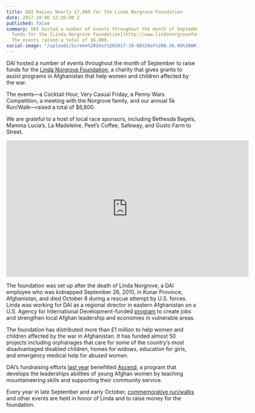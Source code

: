 ```yaml
---
title: DAI Raises Nearly $7,000 for the Linda Norgrove Foundation
date: 2017-10-06 12:26:00 Z
published: false
summary: DAI hosted a number of events throughout the month of September to raise
  funds for the [Linda Norgrove Foundation](http://www.lindanorgrovefoundation.org/.
  The events raised a total of $6,800.
social-image: "/uploads/Screen%20Shot%202017-10-06%20at%208.36.09%20AM.png"
---
```


DAI hosted a number of events throughout the month of September to raise funds for the [Linda Norgrove Foundation](http://www.lindanorgrovefoundation.org/), a charity that gives grants to assist programs in Afghanistan that help women and children affected by the war.

The events—a Cocktail Hour, Very Casual Friday, a Penny Wars Competition, a meeting with the Norgrove family, and our annual 5k Run/Walk—raised a total of $6,800.

We are grateful to a host of local race sponsors, including Bethesda Bagels, Mamma Lucia’s, La Madeleine, Peet’s Coffee, Safeway, and Gusto Farm to Street. 

<iframe src="https://player.vimeo.com/video/236594003" width="640" height="360" frameborder="0" webkitallowfullscreen mozallowfullscreen allowfullscreen></iframe>

The foundation was set up after the death of Linda Norgrove, a DAI employee who was kidnapped September 26, 2010, in Kunar Province, Afghanistan, and died October 8 during a rescue attempt by U.S. forces. Linda was working for DAI as a regional director in eastern Afghanistan on a U.S. Agency for International Development-funded [program](https://www.dai.com/our-work/projects/afghanistan-incentives-driving-economic-alternatives-north-east-and-west-idea-new) to create jobs and strengthen local Afghan leadership and economies in vulnerable areas.

The foundation has distributed more than £1 million to help women and children affected by the war in Afghanistan. It has funded almost 50 projects including orphanages that care for some of the country’s most disadvantaged disabled children, homes for widows, education for girls, and emergency medical help for abused women.

DAI’s fundraising efforts [last year](https://www.dai.com/news/young-afghan-women-trained-in-mountaineering-with-support-of-linda-norgrove-foundation) benefitted [Ascend](https://www.ascendathletics.org/), a program that develops the leaderships abilities of young Afghan women by teaching mountaineering skills and supporting their community service.

Every year in late September and early October, [commemorative run/walks](http://www.lindanorgrovefoundation.org/run) and other events are held in honor of Linda and to raise money for the foundation.